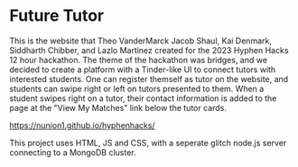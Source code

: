 # Future Tutor
This is the website that Theo VanderMarck Jacob Shaul, Kai Denmark, Siddharth Chibber, and Lazlo Martinez created for the 2023 Hyphen Hacks 12 hour hackathon.
The theme of the hackathon was bridges, and we decided to create a platform with a Tinder-like UI to connect tutors with interested students. One can register themself as tutor on the website, and students can swipe right or left on tutors presented to them. When a student swipes right on a tutor, their contact information is added to the page at the "View My Matches" link below the tutor cards. 

https://nunion1.github.io/hyphenhacks/

This project uses HTML, JS and CSS, with a seperate glitch node.js server connecting to a MongoDB cluster.
